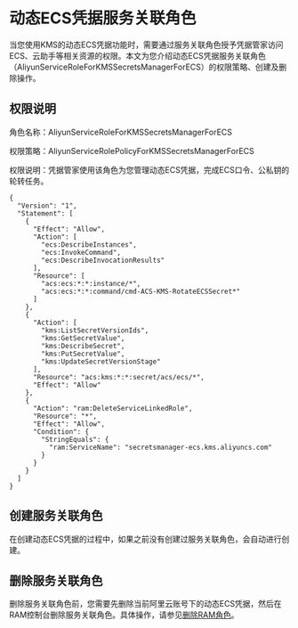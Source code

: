 # 动态ECS凭据服务关联角色

当您使用KMS的动态ECS凭据功能时，需要通过服务关联角色授予凭据管家访问ECS、云助手等相关资源的权限。本文为您介绍动态ECS凭据服务关联角色（AliyunServiceRoleForKMSSecretsManagerForECS）的权限策略、创建及删除操作。

## 权限说明

角色名称：AliyunServiceRoleForKMSSecretsManagerForECS

权限策略：AliyunServiceRolePolicyForKMSSecretsManagerForECS

权限说明：凭据管家使用该角色为您管理动态ECS凭据，完成ECS口令、公私钥的轮转任务。

```
{
  "Version": "1",
  "Statement": [
    {
      "Effect": "Allow",
      "Action": [
        "ecs:DescribeInstances",
        "ecs:InvokeCommand",
        "ecs:DescribeInvocationResults"
      ],
      "Resource": [
        "acs:ecs:*:*:instance/*",
        "acs:ecs:*:*:command/cmd-ACS-KMS-RotateECSSecret*"
      ]
    },
    {
      "Action": [
        "kms:ListSecretVersionIds",
        "kms:GetSecretValue",
        "kms:DescribeSecret",
        "kms:PutSecretValue",
        "kms:UpdateSecretVersionStage"
      ],
      "Resource": "acs:kms:*:*:secret/acs/ecs/*",
      "Effect": "Allow"
    },
    {
      "Action": "ram:DeleteServiceLinkedRole",
      "Resource": "*",
      "Effect": "Allow",
      "Condition": {
        "StringEquals": {
          "ram:ServiceName": "secretsmanager-ecs.kms.aliyuncs.com"
        }
      }
    }
  ]
}
```

## 创建服务关联角色

在创建动态ECS凭据的过程中，如果之前没有创建过服务关联角色，会自动进行创建。

## 删除服务关联角色

删除服务关联角色前，您需要先删除当前阿里云账号下的动态ECS凭据，然后在RAM控制台删除服务关联角色。具体操作，请参见[删除RAM角色](/intl.zh-CN/角色管理/删除RAM角色.md)。

